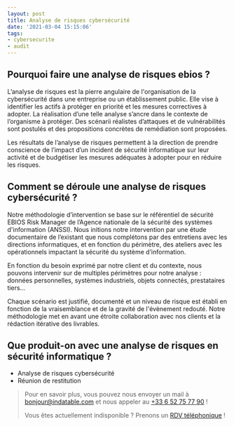 ```yaml
---
layout: post
title: Analyse de risques cybersécurité
date: '2021-03-04 15:15:06'
tags:
- cybersecurite
- audit
---
```


## Pourquoi faire une analyse de risques ebios ?

L’analyse de risques est la pierre angulaire de l'organisation de la cybersécurité dans une entreprise ou un établissement public. Elle vise à identifier les actifs à protéger en priorité et les mesures correctives à adopter. La réalisation d’une telle analyse s’ancre dans le contexte de l’organisme à protéger. Des scénarii réalistes d’attaques et de vulnérabilités sont postulés et des propositions concrètes de remédiation sont proposées.

Les résultats de l’analyse de risques permettent à la direction de prendre conscience de l’impact d’un incident de sécurité informatique sur leur activité et de budgétiser les mesures adéquates à adopter pour en réduire les risques.

## Comment se déroule une analyse de risques cybersécurité ?

Notre méthodologie d’intervention se base sur le référentiel de sécurité EBIOS Risk Manager de l’Agence nationale de la sécurité des systèmes d'information (ANSSI). Nous initions notre intervention par une étude documentaire de l’existant que nous complétons par des entretiens avec les directions informatiques, et en fonction du périmètre, des ateliers avec les opérationnels impactant la sécurité du système d’information.

En fonction du besoin exprimé par notre client et du contexte, nous pouvons intervenir sur de multiples périmètres pour notre analyse : données personnelles, systèmes industriels, objets connectés, prestataires tiers...

Chaque scénario est justifié, documenté et un niveau de risque est établi en fonction de la vraisemblance et de la gravité de l'évènement redouté. Notre méthodologie met en avant une étroite collaboration avec nos clients et la rédaction itérative des livrables.

## Que produit-on avec une analyse de risques en sécurité informatique ?

- Analyse de risques cybersécurité
- Réunion de restitution

> Pour en savoir plus, vous pouvez nous envoyer un mail à [bonjour@indatable.com](mailto:bonjour@indatable.com) et nous appeler au [+33 6 52 75 77 90](tel:0033652757790) !  
>   
> Vous êtes actuellement indisponible ? Prenons un [RDV téléphonique](https://calendly.com/indatable/rdv) !

